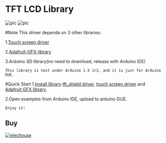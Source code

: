 TFT LCD Library
================

![pic][product]
![pic][demo]

#Note
This driver depends on 3 other libraries:

1.[Touch screen driver](https://github.com/elechouse/touch "Chip:ads7843")

2.[Adafruit-GFX-library](https://github.com/elechouse/Adafruit-GFX-Library)

3.Arduino SD library(no need to download, release with Arduino IDE)

	This library is test under Arduino 1.5 1r2, and it is just for Arduino DUE.

#Quick Start
1.[Install library](http://arduino.cc/en/Guide/Libraries "Installing Additional Arduino Libraries") [tft_shield driver](https://github.com/elechouse/tft_shield), [touch screen driver](https://github.com/elechouse/touch) and [Adafruit GFX library](https://github.com/elechouse/Adafruit-GFX-Library).

2.Open examples from Arduino IDE, upload to arduino DUE.
	
	Enjoy it!

## Buy ##
[![elechouse][EHICON]][EHLINK]


[EHLINK]: http://www.elechouse.com/elechouse/index.php?main_page=product_info&cPath=148_211&products_id=2217&zenid=klmfkjc4cpco9l93l3iee4tgn3

[EHICON]: https://raw.github.com/elechouse/CarDriverShield/master/image/elechouse.png

[Product]: http://www.elechouse.com/elechouse/images/product/3.2TFT%20shield/tft-shield-5.jpg

[demo]: http://www.elechouse.com/elechouse/images/product/3.2TFT%20shield/tft-shield-18.jpg